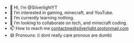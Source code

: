 - 👋 Hi, I’m @SilverlightYT
- 👀 I’m interested in gaming, minecraft, and YouTube.
- 🌱 I’m currently learning nothing.
- 💞️ I’m looking to collaborate on tech, and minecraft coding.
- 📫 How to reach me contactme@silverlight.protonmail.com
- 😄 Pronouns: (i dont really care pronous are dumb)

